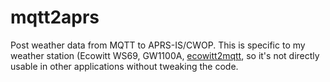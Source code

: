 # mqtt2aprs

Post weather data from MQTT to APRS-IS/CWOP. This is specific to my weather station (Ecowitt WS69, GW1100A, [ecowitt2mqtt](https://github.com/bachya/ecowitt2mqtt), so it's not directly usable in other applications without tweaking the code.


